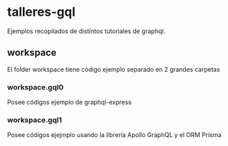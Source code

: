# talleres-gql
Ejemplos recopilados de distintos tutoriales de graphql.

## workspace 
El folder workspace tiene código ejemplo separado en 2 grandes carpetas

### workspace.gql0
Posee códigos ejemplo de graphql-express

### workspace.gql1
Posee códigos ejejmplo usando la librería Apollo GraphQL y el ORM Prisma
